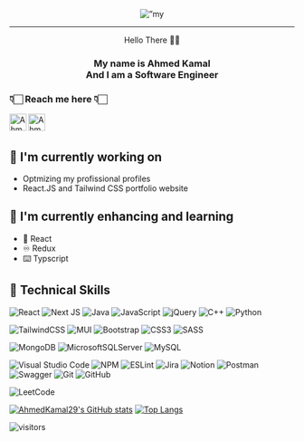 <p align="center">
<img src="https://user-images.githubusercontent.com/53512084/196909369-4d71c4bd-5949-4f7d-a228-5db72ac61130.gif" alt=”my banner”>
</p>
<hr>
<p align="center">Hello There 👋🏻</p>
<h3 align="center">My name is Ahmed Kamal <br> And I am a Software Engineer </h3>

### 👇🏻 Reach me here 👇🏻

<a href="https://www.linkedin.com/in/ahmed-kamal-59815013b/"><img align="left" src="https://user-images.githubusercontent.com/53512084/196910063-07e1b757-35d5-42e3-be81-5bbcef2f32ee.png" alt="Ahmed Kamal | LinkedIn" width="30px"/></a>
<a href="https://www.instagram.com/ahmed_kamal_29/"><img align="left" src="https://user-images.githubusercontent.com/53512084/196917205-a4c8e31a-1ed1-4bb9-9760-ad0eed299885.png" alt="Ahmed Kamal | Instagram" width="30px"/></a>
<br>
<br>

## 🔭 I'm currently working on

- Optmizing my profissional profiles
- React.JS and Tailwind CSS portfolio website

## 🌱 I'm currently enhancing and learning
- 🎨 React
- ♾️ Redux
- ⌨️ Typscript

## 💼 Technical Skills
![React](https://img.shields.io/badge/react-%2320232a.svg?style=for-the-badge&logo=react&logoColor=%2361DAFB)
![Next JS](https://img.shields.io/badge/Next-black?style=for-the-badge&logo=next.js&logoColor=white)
![Java](https://img.shields.io/badge/java-%23ED8B00.svg?style=for-the-badge&logo=java&logoColor=white)
![JavaScript](https://img.shields.io/badge/javascript-%23323330.svg?style=for-the-badge&logo=javascript&logoColor=%23F7DF1E)
![jQuery](https://img.shields.io/badge/jquery-%230769AD.svg?style=for-the-badge&logo=jquery&logoColor=white)
![C++](https://img.shields.io/badge/c++-%2300599C.svg?style=for-the-badge&logo=c%2B%2B&logoColor=white)
![Python](https://img.shields.io/badge/python-3670A0?style=for-the-badge&logo=python&logoColor=ffdd54)

![TailwindCSS](https://img.shields.io/badge/tailwindcss-%2338B2AC.svg?style=for-the-badge&logo=tailwind-css&logoColor=white)
![MUI](https://img.shields.io/badge/MUI-%230081CB.svg?style=for-the-badge&logo=mui&logoColor=white)
![Bootstrap](https://img.shields.io/badge/bootstrap-%23563D7C.svg?style=for-the-badge&logo=bootstrap&logoColor=white)
![CSS3](https://img.shields.io/badge/css3-%231572B6.svg?style=for-the-badge&logo=css3&logoColor=white)
![SASS](https://img.shields.io/badge/SASS-hotpink.svg?style=for-the-badge&logo=SASS&logoColor=white)

![MongoDB](https://img.shields.io/badge/MongoDB-%234ea94b.svg?style=for-the-badge&logo=mongodb&logoColor=white)
![MicrosoftSQLServer](https://img.shields.io/badge/Microsoft%20SQL%20Sever-CC2927?style=for-the-badge&logo=microsoft%20sql%20server&logoColor=white)
![MySQL](https://img.shields.io/badge/mysql-%2300f.svg?style=for-the-badge&logo=mysql&logoColor=white)

![Visual Studio Code](https://img.shields.io/badge/Visual%20Studio%20Code-0078d7.svg?style=for-the-badge&logo=visual-studio-code&logoColor=white)
![NPM](https://img.shields.io/badge/NPM-%23000000.svg?style=for-the-badge&logo=npm&logoColor=white)
![ESLint](https://img.shields.io/badge/ESLint-4B3263?style=for-the-badge&logo=eslint&logoColor=white)
![Jira](https://img.shields.io/badge/jira-%230A0FFF.svg?style=for-the-badge&logo=jira&logoColor=white)
![Notion](https://img.shields.io/badge/Notion-%23000000.svg?style=for-the-badge&logo=notion&logoColor=white)
![Postman](https://img.shields.io/badge/Postman-FF6C37?style=for-the-badge&logo=postman&logoColor=white)
![Swagger](https://img.shields.io/badge/-Swagger-%23Clojure?style=for-the-badge&logo=swagger&logoColor=white)
![Git](https://img.shields.io/badge/git-%23F05033.svg?style=for-the-badge&logo=git&logoColor=white)
![GitHub](https://img.shields.io/badge/github-%23121011.svg?style=for-the-badge&logo=github&logoColor=white)

![LeetCode](https://img.shields.io/badge/LeetCode-000000?style=for-the-badge&logo=LeetCode&logoColor=#d16c06)

[![AhmedKamal29's GitHub stats](https://github-readme-stats.vercel.app/api?username=AhmedKamal29&show_icons=true&theme=dracula)](https://github.com/AhmedKamal29/github-readme-stats)
[![Top Langs](https://github-readme-stats.vercel.app/api/top-langs/?username=AhmedKamal29&layout=compact&theme=dracula)](https://github.com/anuraghazra/github-readme-stats)

![visitors](https://visitor-badge.glitch.me/badge?page_id=AhmedKamal29&left_color=black&right_color=blue)
 
<!--



